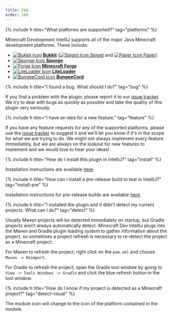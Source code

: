```yaml
---
title: FAQ
order: 100
---
```


{% include h title="What platforms are supported?" tag="platforms" %}

Minecraft Development IntelliJ supports all of the major Java Minecraft development platforms. These include:

- [![Bukkit Icon](https://github.com/DemonWav/MinecraftDevIntelliJ/raw/master/src/main/resources/assets/platform/icons/Bukkit.png) **Bukkit**](https://hub.spigotmc.org/stash/projects/SPIGOT/repos/bukkit/browse) ([![Spigot Icon](https://github.com/DemonWav/MinecraftDevIntelliJ/raw/master/src/main/resources/assets/platform/icons/Spigot.png) Spigot](https://spigotmc.org/) and [![Paper Icon](https://github.com/DemonWav/MinecraftDevIntelliJ/raw/master/src/main/resources/assets/platform/icons/Paper.png) Paper](https://paper.emc.gs))
- [![Sponge Icon](https://github.com/DemonWav/MinecraftDevIntelliJ/raw/master/src/main/resources/assets/platform/icons/Sponge.png) **Sponge**](https://www.spongepowered.org/)
- [![Forge Icon](https://github.com/DemonWav/MinecraftDevIntelliJ/raw/master/src/main/resources/assets/platform/icons/Forge.png) **Minecraft Forge**](http://minecraftforge.net/forum)
- [![LiteLoader Icon](https://github.com/DemonWav/MinecraftDevIntelliJ/raw/master/src/main/resources/assets/platform/icons/LiteLoader.png) **LiteLoader**](http://www.liteloader.com/)
- [![BungeeCord Icon](https://github.com/DemonWav/MinecraftDevIntelliJ/raw/master/src/main/resources/assets/platform/icons/BungeeCord.png) **BungeeCord**](https://www.spigotmc.org/wiki/bungeecord/)

{% include h title="I found a bug. What should I do?" tag="bug" %}

If you find a problem with the plugin, please report it to our [issue tracker](https://github.com/DemonWav/MinecraftDevIntelliJ/issues).
We try to deal with bugs as quickly as possible and take the quality of this plugin very seriously.

{% include h title="I have an idea for a new feature." tag="feature" %}

If you have any feature requests for any of the supported platforms, please use the [issue tracker](https://github.com/DemonWav/MinecraftDevIntelliJ/issues)
to suggest it and we'll let you know if it's in the scope for what we are trying to do. We might not always implement
every feature immediately, but we are always on the lookout for new features to implement and we would love to hear your
ideas!

{% include h title="How do I install this plugin in IntelliJ?" tag="install" %}

Installation instructions are available [here](https://minecraftdev.org/install.html).

{% include h title="How can I install a pre-release build to test in IntelliJ?" tag="install-pre" %}

Installation instructions for pre-release builds are available [here](https://minecraftdev.org/install.html).

{% include h title="I installed the plugin and it didn't detect my current projects. What can I do?" tag="detect" %}

Usually Maven projects will be detected immediately on startup, but Gradle projects won't always automatically detect.
Minecraft Dev IntelliJ plugs into the Maven and Gradle plugin loading system to gather information about the project, so
sometimes a project refresh is necessary to re-detect the project as a Minecraft project.

For Maven to refresh the project, right click on the `pom.xml` and choose `Maven -> Reimport`.

For Gradle to refresh the project, open the Gradle tool window by going to `View -> Tools Windows -> Gradle` and click
the blue refresh button in the tool window.

{% include h title="How do I know if my project is detected as a Minecraft project?" tag="detect-visual" %}

The module icon will change to the icon of the platform contained in the module.
